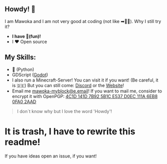 
## Howdy! 👋
I am Mawoka and I am not very good at coding (not like ➡🐱‍💻). Why I still try it?
- **I have 🎳(fun)!**
- I ❤ Open source 
## My Skills:
- 🐍 (Python)
- GDScript ([Godot](https://godotengine.org))
- I also run a Minecraft-Server! You can visit it if you want! (Be careful, it is 🇩🇪) But you can still come: [Discord](https://discord.gg/nf4q3jK) or the [Website](https://myblock.de.cool)!
- Email me [mawoka-myblock@e.email](mailto:mawoka-myblock@e.email)!
If you want to mail me, consider to encrypt it with OpenPGP: [4C1D 141D 7B92 5B1C E537 D0EC 111A 6EB8 0FA0 2AAD](https://keys.openpgp.org/vks/v1/by-fingerprint/4C1D141D7B925B1CE537D0EC111A6EB80FA02AAD)
> I don´t know why but I love the word 'Howdy'!


<!--
**mawoka-myblock/mawoka-myblock** is a ✨ _special_ ✨ repository because its `README.md` (this file) appears on your GitHub profile.

Here are some ideas to get you started:

- 🔭 I’m currently working on ...
- 🌱 I’m currently learning ...
- 👯 I’m looking to collaborate on ...
- 🤔 I’m looking for help with ...
- 💬 Ask me about ...
- 📫 How to reach me: ...
- 😄 Pronouns: ...
- ⚡ Fun fact: ...
-->


# It is trash, I have to rewrite this readme!
If you have ideas open an issue, if you want!
